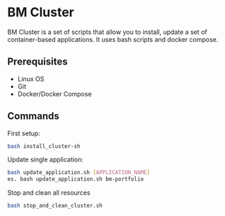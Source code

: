 # BM Cluster

BM Cluster is a set of scripts that allow you to install, update a set of container-based applications. It uses bash scripts and docker compose.

## Prerequisites

- Linux OS
- Git
- Docker/Docker Compose

## Commands

First setup:

```sh
bash install_cluster-sh
```

Update single application:

```sh
bash update_application.sh [APPLICATION_NAME]
es. bash update_application.sh bm-portfolio
```

Stop and clean all resources
```sh
bash stop_and_clean_cluster.sh
```